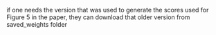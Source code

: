 if one needs the version that was used to generate the scores
used for Figure 5 in the paper, they can download that older
version from saved_weights folder
